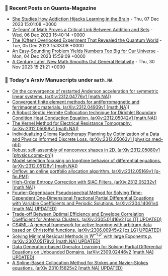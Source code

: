 ### 📝 Recent Posts on Quanta-Magazine
<!-- quanta starts -->
* <a href="https://www.quantamagazine.org/she-studies-how-addiction-hijacks-learning-in-the-brain-20231207/">She Studies How Addiction Hijacks Learning in the Brain</a> - Thu, 07 Dec 2023 15:01:08 +0000
* <a href="https://www.quantamagazine.org/a-team-of-math-proves-a-critical-link-between-addition-and-sets-20231206/">‘A-Team’ of Math Proves a Critical Link Between Addition and Sets</a> - Wed, 06 Dec 2023 15:40:14 +0000
* <a href="https://www.quantamagazine.org/the-often-overlooked-experiment-that-revealed-the-quantum-world-20231205/">The (Often) Overlooked Experiment That Revealed the Quantum World</a> - Tue, 05 Dec 2023 15:33:08 +0000
* <a href="https://www.quantamagazine.org/an-easy-sounding-problem-yields-numbers-too-big-for-our-universe-20231204/">An Easy-Sounding Problem Yields Numbers Too Big for Our Universe</a> - Mon, 04 Dec 2023 15:59:09 +0000
* <a href="https://www.quantamagazine.org/a-century-later-new-math-smooths-out-general-relativity-20231130/">A Century Later, New Math Smooths Out General Relativity</a> - Thu, 30 Nov 2023 15:21:21 +0000
<!-- quanta ends -->
### 📝 Today's Arxiv Manuscripts under ``math.NA``
<!-- arxiv-math-na starts -->
* <a href="http://arxiv.org/abs/2312.04776">On the convergence of restarted Anderson acceleration for symmetric linear systems. (arXiv:2312.04776v1 [math.NA])</a>
* <a href="http://arxiv.org/abs/2312.04939">Convergent finite element methods for antiferromagnetic and ferrimagnetic materials. (arXiv:2312.04939v1 [math.NA])</a>
* <a href="http://arxiv.org/abs/2312.05042">A Robust Septic Hermite Collocation technique for Dirichlet Boundary Condition Heat Conduction Equation. (arXiv:2312.05042v1 [math.NA])</a>
* <a href="http://arxiv.org/abs/2312.05059">The Kernel Method for Electrical Resistance Tomography. (arXiv:2312.05059v1 [math.NA])</a>
* <a href="http://arxiv.org/abs/2312.05063">Individualizing Glioma Radiotherapy Planning by Optimization of a Data and Physics Informed Discrete Loss. (arXiv:2312.05063v1 [physics.med-ph])</a>
* <a href="http://arxiv.org/abs/2312.05080">Robust self-assembly of nonconvex shapes in 2D. (arXiv:2312.05080v1 [physics.comp-ph])</a>
* <a href="http://arxiv.org/abs/2312.05128">Model selection focusing on longtime behavior of differential equations. (arXiv:2312.05128v1 [math.NA])</a>
* <a href="http://arxiv.org/abs/2312.05169">Onflow: an online portfolio allocation algorithm. (arXiv:2312.05169v1 [q-fin.PM])</a>
* <a href="http://arxiv.org/abs/2312.05232">High-Order Entropy Correction with SIAC Filters. (arXiv:2312.05232v1 [math.NA])</a>
* <a href="http://arxiv.org/abs/2304.14061">Fourier-Gegenbauer Pseudospectral Method for Solving Time-Dependent One-Dimensional Fractional Partial Differential Equations with Variable Coefficients and Periodic Solutions. (arXiv:2304.14061v4 [math.NA] UPDATED)</a>
* <a href="http://arxiv.org/abs/2305.01416">Trade-off Between Optimal Efficiency and Envelope Correlation Coefficient for Antenna Clusters. (arXiv:2305.01416v2 [cs.IT] UPDATED)</a>
* <a href="http://arxiv.org/abs/2306.00945">CS4ML: A general framework for active learning with arbitrary data based on Christoffel functions. (arXiv:2306.00945v2 [cs.LG] UPDATED)</a>
* <a href="http://arxiv.org/abs/2307.05178">Solving Minimal Residual Methods in $W^{-1,p'}$ with large Exponents $p$. (arXiv:2307.05178v2 [math.NA] UPDATED)</a>
* <a href="http://arxiv.org/abs/2309.02446">Data Generation-based Operator Learning for Solving Partial Differential Equations on Unbounded Domains. (arXiv:2309.02446v2 [math.NA] UPDATED)</a>
* <a href="http://arxiv.org/abs/2310.15825">A Spline-Based Collocation Method for Stokes and Navier-Stokes equations. (arXiv:2310.15825v2 [math.NA] UPDATED)</a>
<!-- arxiv-math-na ends -->
